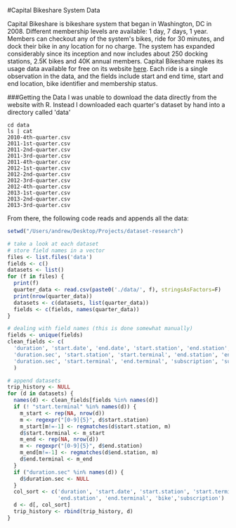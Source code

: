 #Capital Bikeshare System Data

Capital Bikeshare is bikeshare system that began in Washington, DC in 2008. Different membership levels are available: 1 day, 7 days, 1 year. Members can checkout any of the system's bikes, ride for 30 minutes, and dock their bike in any location for no charge. The system has expanded considerably since its inception and now includes about 250 docking stations, 2.5K bikes and 40K annual members. Capital Bikeshare makes its usage data available for free on its website [here](http://capitalbikeshare.com/trip-history-data). Each ride is a single observation in the data, and the fields include start and end time, start and end location, bike identifier and membership status.

###Getting the Data
I was unable to download the data directly from the website with R. Instead I downloaded each quarter's dataset by hand into a directory called 'data'

```shell
cd data
ls | cat
2010-4th-quarter.csv
2011-1st-quarter.csv
2011-2nd-quarter.csv
2011-3rd-quarter.csv
2011-4th-quarter.csv
2012-1st-quarter.csv
2012-2nd-quarter.csv
2012-3rd-quarter.csv
2012-4th-quarter.csv
2013-1st-quarter.csv
2013-2nd-quarter.csv
2013-3rd-quarter.csv
```

From there, the following code reads and appends all the data:

```R
setwd("/Users/andrew/Desktop/Projects/dataset-research")

# take a look at each dataset
# store field names in a vector
files <- list.files('data')
fields <- c()
datasets <- list()
for (f in files) {
  print(f)
  quarter_data <- read.csv(paste0('./data/', f), stringsAsFactors=F)
  print(nrow(quarter_data))
  datasets <- c(datasets, list(quarter_data))
  fields <- c(fields, names(quarter_data))
}

# dealing with field names (this is done somewhat manually)
fields <- unique(fields)
clean_fields <- c(
  'duration', 'start.date', 'end.date', 'start.station', 'end.station', 'bike', 'subscription',
  'duration.sec', 'start.station', 'start.terminal', 'end.station', 'end.terminal', 'subscription', 
  'duration.sec', 'start.terminal', 'end.terminal', 'subscription', 'subscription', 'subscription','start.date'
  )

# append datasets
trip_history <- NULL
for (d in datasets) {
  names(d) <- clean_fields[fields %in% names(d)]
  if (! "start.terminal" %in% names(d)) {
    m_start <- rep(NA, nrow(d))
    m <- regexpr("[0-9]{5}", d$start.station)
    m_start[m!=-1] <- regmatches(d$start.station, m)
    d$start.terminal <- m_start
    m_end <- rep(NA, nrow(d))
    m <- regexpr("[0-9]{5}", d$end.station)
    m_end[m!=-1] <- regmatches(d$end.station, m)
    d$end.terminal <- m_end
  }
  if ("duration.sec" %in% names(d)) {
    d$duration.sec <- NULL
  }
  col_sort <- c('duration', 'start.date', 'start.station', 'start.terminal', 'end.date',
                'end.station', 'end.terminal', 'bike','subscription')
  d <- d[, col_sort]
  trip_history <- rbind(trip_history, d)
}
```